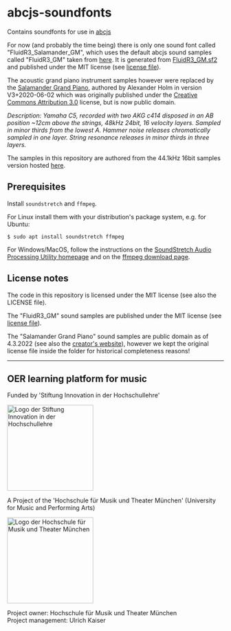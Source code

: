 # abcjs-soundfonts

Contains soundfonts for use in [abcjs](https://github.com/paulrosen/abcjs)

For now (and probably the time being) there is only one sound font called "FluidR3_Salamander_GM", which uses the default abcjs sound samples called "FluidR3_GM" taken from [here](https://github.com/paulrosen/midi-js-soundfonts). It is generated from [FluidR3_GM.sf2](https://member.keymusician.com/Member/FluidR3_GM/index.html) and published under the MIT license (see [license file](https://member.keymusician.com/Member/FluidR3_GM/README.html)).

The acoustic grand piano instrument samples however were replaced by the [Salamander Grand Piano](https://freepats.zenvoid.org/Piano/acoustic-grand-piano.html), authored by Alexander Holm in version V3+2020-06-02 which was originally published under the [Creative Commons Attribution 3.0](http://creativecommons.org/licenses/by/3.0/) license, but is now public domain.

*Description: Yamaha C5, recorded with two AKG c414 disposed in an AB position ~12cm above the strings, 48kHz 24bit, 16 velocity layers. Sampled in minor thirds from the lowest A. Hammer noise releases chromatically sampled in one layer. String resonance releases in minor thirds in three layers.*

The samples in this repository are authored from the 44.1kHz 16bit samples version hosted [here](https://freepats.zenvoid.org/Piano/acoustic-grand-piano.html).

## Prerequisites

Install `soundstretch` and `ffmpeg`.

For Linux install them with your distribution's package system, e.g. for Ubuntu:

~~~
$ sudo apt install soundstretch ffmpeg
~~~

For Windows/MacOS, follow the instructions on the [SoundStretch Audio Processing Utility homepage](http://www.surina.net/soundtouch/soundstretch.html) and on the [ffmpeg download page](https://ffmpeg.org/download.html).

## License notes

The code in this repository is licensed under the MIT license (see also the LICENSE file).

The "FluidR3_GM" sound samples are published under the MIT license (see [license file](https://member.keymusician.com/Member/FluidR3_GM/README.html)).

The "Salamander Grand Piano" sound samples are public domain as of 4.3.2022 (see also the [creator's website](https://rytmenpinne.wordpress.com/sounds-and-such/salamander-grandpiano/)), however we kept the original license file inside the folder for historical completeness reasons!

---

## OER learning platform for music

Funded by 'Stiftung Innovation in der Hochschullehre'

<img src="https://stiftung-hochschullehre.de/wp-content/uploads/2020/07/logo_stiftung_hochschullehre_screenshot.jpg)" alt="Logo der Stiftung Innovation in der Hochschullehre" width="200"/>

A Project of the 'Hochschule für Musik und Theater München' (University for Music and Performing Arts)

<img src="https://upload.wikimedia.org/wikipedia/commons/d/d8/Logo_Hochschule_f%C3%BCr_Musik_und_Theater_M%C3%BCnchen_.png" alt="Logo der Hochschule für Musik und Theater München" width="200"/>

Project owner: Hochschule für Musik und Theater München\
Project management: Ulrich Kaiser

